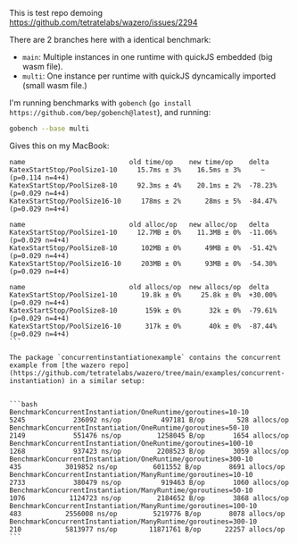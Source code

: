 This is test repo demoing https://github.com/tetratelabs/wazero/issues/2294

There are 2 branches here with a identical benchmark:

* `main`: Multiple instances in one runtime with quickJS embedded (big wasm file).
* `multi`: One instance per runtime with quickJS dyncamically imported (small wasm file.)

I'm running benchmarks with `gobench` (`go install https://github.com/bep/gobench@latest`), and running:




```bash
gobench --base multi
```

Gives this on my MacBook:


````
name                          old time/op    new time/op    delta
KatexStartStop/PoolSize1-10     15.7ms ± 3%    16.5ms ± 3%     ~     (p=0.114 n=4+4)
KatexStartStop/PoolSize8-10     92.3ms ± 4%    20.1ms ± 2%  -78.23%  (p=0.029 n=4+4)
KatexStartStop/PoolSize16-10     178ms ± 2%      28ms ± 5%  -84.47%  (p=0.029 n=4+4)

name                          old alloc/op   new alloc/op   delta
KatexStartStop/PoolSize1-10     12.7MB ± 0%    11.3MB ± 0%  -11.06%  (p=0.029 n=4+4)
KatexStartStop/PoolSize8-10      102MB ± 0%      49MB ± 0%  -51.42%  (p=0.029 n=4+4)
KatexStartStop/PoolSize16-10     203MB ± 0%      93MB ± 0%  -54.30%  (p=0.029 n=4+4)

name                          old allocs/op  new allocs/op  delta
KatexStartStop/PoolSize1-10      19.8k ± 0%     25.8k ± 0%  +30.00%  (p=0.029 n=4+4)
KatexStartStop/PoolSize8-10       159k ± 0%       32k ± 0%  -79.61%  (p=0.029 n=4+4)
KatexStartStop/PoolSize16-10      317k ± 0%       40k ± 0%  -87.44%  (p=0.029 n=4+4)
```

The package `concurrentinstantiationexample` contains the concurrent example from [the wazero repo](https://github.com/tetratelabs/wazero/tree/main/examples/concurrent-instantiation) in a similar setup:


```bash
BenchmarkConcurrentInstantiation/OneRuntime/goroutines=10-10                5245            236092 ns/op          497181 B/op        528 allocs/op
BenchmarkConcurrentInstantiation/OneRuntime/goroutines=50-10                2149            551476 ns/op         1258045 B/op       1654 allocs/op
BenchmarkConcurrentInstantiation/OneRuntime/goroutines=100-10               1268            937423 ns/op         2208523 B/op       3059 allocs/op
BenchmarkConcurrentInstantiation/OneRuntime/goroutines=300-10                435           3019852 ns/op         6011552 B/op       8691 allocs/op
BenchmarkConcurrentInstantiation/ManyRuntime/goroutines=10-10               2733            380479 ns/op          919463 B/op       1060 allocs/op
BenchmarkConcurrentInstantiation/ManyRuntime/goroutines=50-10               1076           1124723 ns/op         2184652 B/op       3868 allocs/op
BenchmarkConcurrentInstantiation/ManyRuntime/goroutines=100-10               483           2556008 ns/op         5219776 B/op       8078 allocs/op
BenchmarkConcurrentInstantiation/ManyRuntime/goroutines=300-10               210           5813977 ns/op        11871761 B/op      22257 allocs/op
```